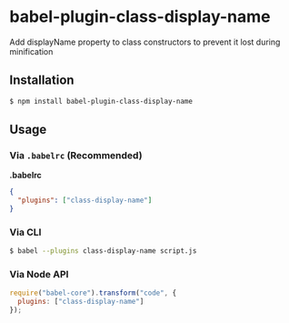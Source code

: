 # babel-plugin-class-display-name

Add displayName property to class constructors to prevent it lost during minification

## Installation

```sh
$ npm install babel-plugin-class-display-name
```

## Usage

### Via `.babelrc` (Recommended)

**.babelrc**

```json
{
  "plugins": ["class-display-name"]
}
```

### Via CLI

```sh
$ babel --plugins class-display-name script.js
```

### Via Node API

```javascript
require("babel-core").transform("code", {
  plugins: ["class-display-name"]
});
```
